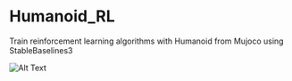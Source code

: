 # Humanoid_RL

Train reinforcement learning algorithms with Humanoid from Mujoco using StableBaselines3 

![Alt Text](humanoid_rl.gif)